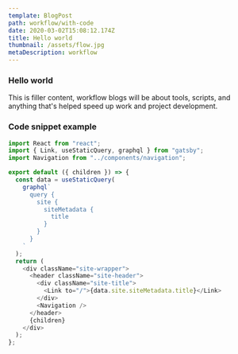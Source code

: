 ```yaml
---
template: BlogPost
path: workflow/with-code
date: 2020-03-02T15:08:12.174Z
title: Hello world
thumbnail: /assets/flow.jpg
metaDescription: workflow
---
```

### Hello world

This is filler content, workflow blogs will be about tools, scripts, and anything that's helped speed up work and project development.

### Code snippet example

```javascript
import React from "react";
import { Link, useStaticQuery, graphql } from "gatsby";
import Navigation from "../components/navigation";

export default ({ children }) => {
  const data = useStaticQuery(
    graphql`
      query {
        site {
          siteMetadata {
            title
          }
        }
      }
    `
  );
  return (
    <div className="site-wrapper">
      <header className="site-header">
        <div className="site-title">
          <Link to="/">{data.site.siteMetadata.title}</Link>
        </div>
        <Navigation />
      </header>
      {children}
    </div>
  );
};
```
